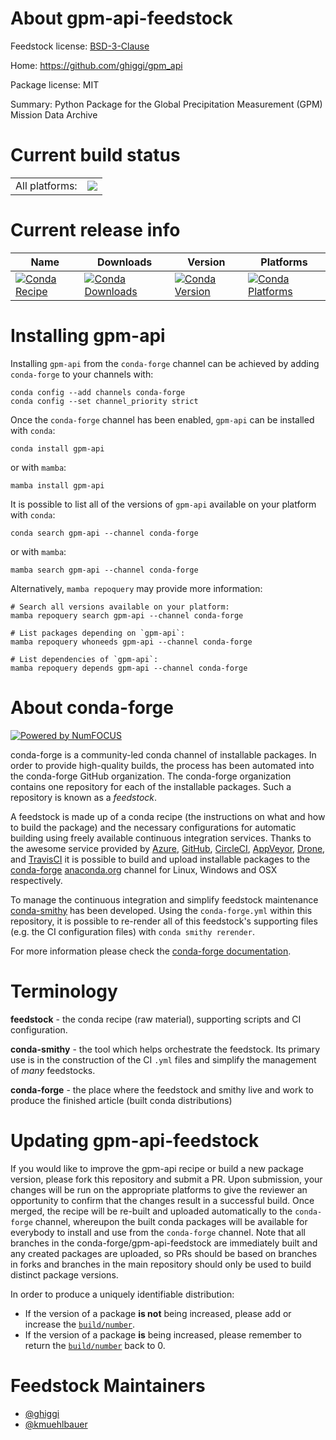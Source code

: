About gpm-api-feedstock
=======================

Feedstock license: [BSD-3-Clause](https://github.com/conda-forge/gpm-api-feedstock/blob/main/LICENSE.txt)

Home: https://github.com/ghiggi/gpm_api

Package license: MIT

Summary: Python Package for the Global Precipitation Measurement (GPM) Mission Data Archive

Current build status
====================


<table><tr><td>All platforms:</td>
    <td>
      <a href="https://dev.azure.com/conda-forge/feedstock-builds/_build/latest?definitionId=21297&branchName=main">
        <img src="https://dev.azure.com/conda-forge/feedstock-builds/_apis/build/status/gpm-api-feedstock?branchName=main">
      </a>
    </td>
  </tr>
</table>

Current release info
====================

| Name | Downloads | Version | Platforms |
| --- | --- | --- | --- |
| [![Conda Recipe](https://img.shields.io/badge/recipe-gpm--api-green.svg)](https://anaconda.org/conda-forge/gpm-api) | [![Conda Downloads](https://img.shields.io/conda/dn/conda-forge/gpm-api.svg)](https://anaconda.org/conda-forge/gpm-api) | [![Conda Version](https://img.shields.io/conda/vn/conda-forge/gpm-api.svg)](https://anaconda.org/conda-forge/gpm-api) | [![Conda Platforms](https://img.shields.io/conda/pn/conda-forge/gpm-api.svg)](https://anaconda.org/conda-forge/gpm-api) |

Installing gpm-api
==================

Installing `gpm-api` from the `conda-forge` channel can be achieved by adding `conda-forge` to your channels with:

```
conda config --add channels conda-forge
conda config --set channel_priority strict
```

Once the `conda-forge` channel has been enabled, `gpm-api` can be installed with `conda`:

```
conda install gpm-api
```

or with `mamba`:

```
mamba install gpm-api
```

It is possible to list all of the versions of `gpm-api` available on your platform with `conda`:

```
conda search gpm-api --channel conda-forge
```

or with `mamba`:

```
mamba search gpm-api --channel conda-forge
```

Alternatively, `mamba repoquery` may provide more information:

```
# Search all versions available on your platform:
mamba repoquery search gpm-api --channel conda-forge

# List packages depending on `gpm-api`:
mamba repoquery whoneeds gpm-api --channel conda-forge

# List dependencies of `gpm-api`:
mamba repoquery depends gpm-api --channel conda-forge
```


About conda-forge
=================

[![Powered by
NumFOCUS](https://img.shields.io/badge/powered%20by-NumFOCUS-orange.svg?style=flat&colorA=E1523D&colorB=007D8A)](https://numfocus.org)

conda-forge is a community-led conda channel of installable packages.
In order to provide high-quality builds, the process has been automated into the
conda-forge GitHub organization. The conda-forge organization contains one repository
for each of the installable packages. Such a repository is known as a *feedstock*.

A feedstock is made up of a conda recipe (the instructions on what and how to build
the package) and the necessary configurations for automatic building using freely
available continuous integration services. Thanks to the awesome service provided by
[Azure](https://azure.microsoft.com/en-us/services/devops/), [GitHub](https://github.com/),
[CircleCI](https://circleci.com/), [AppVeyor](https://www.appveyor.com/),
[Drone](https://cloud.drone.io/welcome), and [TravisCI](https://travis-ci.com/)
it is possible to build and upload installable packages to the
[conda-forge](https://anaconda.org/conda-forge) [anaconda.org](https://anaconda.org/)
channel for Linux, Windows and OSX respectively.

To manage the continuous integration and simplify feedstock maintenance
[conda-smithy](https://github.com/conda-forge/conda-smithy) has been developed.
Using the ``conda-forge.yml`` within this repository, it is possible to re-render all of
this feedstock's supporting files (e.g. the CI configuration files) with ``conda smithy rerender``.

For more information please check the [conda-forge documentation](https://conda-forge.org/docs/).

Terminology
===========

**feedstock** - the conda recipe (raw material), supporting scripts and CI configuration.

**conda-smithy** - the tool which helps orchestrate the feedstock.
                   Its primary use is in the construction of the CI ``.yml`` files
                   and simplify the management of *many* feedstocks.

**conda-forge** - the place where the feedstock and smithy live and work to
                  produce the finished article (built conda distributions)


Updating gpm-api-feedstock
==========================

If you would like to improve the gpm-api recipe or build a new
package version, please fork this repository and submit a PR. Upon submission,
your changes will be run on the appropriate platforms to give the reviewer an
opportunity to confirm that the changes result in a successful build. Once
merged, the recipe will be re-built and uploaded automatically to the
`conda-forge` channel, whereupon the built conda packages will be available for
everybody to install and use from the `conda-forge` channel.
Note that all branches in the conda-forge/gpm-api-feedstock are
immediately built and any created packages are uploaded, so PRs should be based
on branches in forks and branches in the main repository should only be used to
build distinct package versions.

In order to produce a uniquely identifiable distribution:
 * If the version of a package **is not** being increased, please add or increase
   the [``build/number``](https://docs.conda.io/projects/conda-build/en/latest/resources/define-metadata.html#build-number-and-string).
 * If the version of a package **is** being increased, please remember to return
   the [``build/number``](https://docs.conda.io/projects/conda-build/en/latest/resources/define-metadata.html#build-number-and-string)
   back to 0.

Feedstock Maintainers
=====================

* [@ghiggi](https://github.com/ghiggi/)
* [@kmuehlbauer](https://github.com/kmuehlbauer/)
